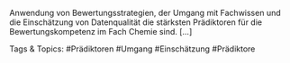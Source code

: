 Anwendung von Bewertungsstrategien, der Umgang mit Fachwissen und die 
Einschätzung von Datenqualität die stärksten Prädiktoren für die 
Bewertungskompetenz im Fach Chemie sind. [...]  

   Tags & Topics:
   #Prädiktoren
   #Umgang
   #Einschätzung
   #Prädiktore